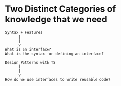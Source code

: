 # Two Distinct Categories of knowledge that we need

```
Syntax + Features
      |
      |
      v
What is an interface?
What is the syntax for defining an interface?
```

```
Design Patterns with TS
      |
      |
      v
How do we use interfaces to write reusable code?
```
